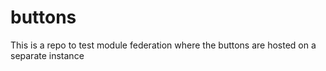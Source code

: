# buttons
This is a repo to test module federation where the buttons are hosted on a separate instance
